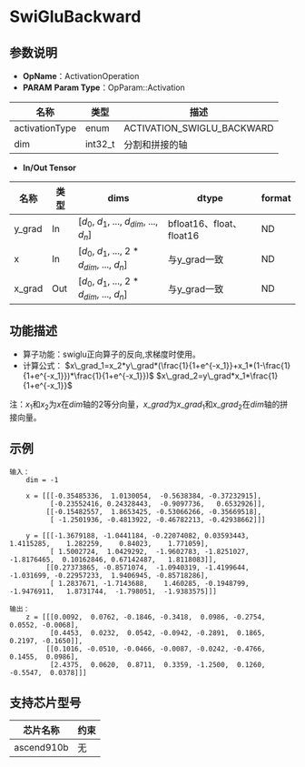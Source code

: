 
# SwiGluBackward
## 参数说明
- **OpName**：ActivationOperation
- **PARAM**
**Param Type**：OpParam::Activation

| 名称  | 类型  | 描述 |
| ------------ | ------------ | ------------ |
| activationType | enum  | ACTIVATION_SWIGLU_BACKWARD |
| dim |int32_t  | 分割和拼接的轴 |

- **In/Out Tensor**

|名称 | 类型  | dims  | dtype  |format|
| ------------ | ------------ | ------------ | ------------ |------------ |
|  y_grad|In  | [$d_0$, $d_1$, ..., $d_{dim}$, ..., $d_n$]|bfloat16、float、float16|ND|
|  x     |In  | [$d_0$, $d_1$, ..., $2 * d_{dim}$, ..., $d_n$]|与y_grad一致|ND|
|  x_grad|Out | [$d_0$, $d_1$, ..., $2 * d_{dim}$, ..., $d_n$] |与y_grad一致 |ND|

## 功能描述
- 算子功能：swiglu正向算子的反向,求梯度时使用。
- 计算公式：
$x\_grad_1=x_2*y\_grad*(\frac{1}{1+e^{-x_1}}+x_1*(1-\frac{1}{1+e^{-x_1}})*\frac{1}{1+e^{-x_1}})$
$x\_grad_2=y\_grad*x_1*\frac{1}{1+e^{-x_1}}$

注：$x_1$和$x_2$为$x$在$dim$轴的2等分向量，$x\_grad$为$x\_grad_1$和$x\_grad_2$在$dim$轴的拼接向量。

## 示例
```
输入：
	dim = -1
	
	x = [[[-0.35485336,  1.0130054,  -0.5638384, -0.37232915],
  		  [-0.23552416, 0.24328443,  -0.9097736,   0.6532926]],
 		 [[-0.15482557,  1.8653425, -0.53066266, -0.35669518],
 	 	  [ -1.2501936, -0.4813922, -0.46782213, -0.42938662]]]

	y = [[[-1.3679188, -1.0441184, -0.22074082, 0.03593443,  1.4115285,    1.282259,    0.84023,    1.771059],
  		  [ 1.5002724,  1.0429292,  -1.9602783, -1.8251027, -1.8176465,  0.10162846, 0.67142487,   1.8118083]],
 		 [[0.27373865, -0.8571074,  -1.0940319, -1.4199644,  -1.031699, -0.22957233,  1.9406945, -0.85718286],
  		  [ 1.2837671, -1.7143688,    1.460285, -0.1948799, -1.9476911,   1.8731744,  -1.798051,  -1.9383575]]]

输出：
	z = [[[0.0092,  0.0762, -0.1846, -0.3418,  0.0986, -0.2754,  0.0552, -0.0068],
          [0.4453,  0.0232,  0.0542, -0.0942, -0.2891,  0.1865,  0.2197, -0.1650]],
         [[0.1016, -0.0510, -0.0466, -0.0087, -0.0242, -0.4766,  0.1455,  0.0986],
          [2.4375,  0.0620,  0.8711,  0.3359, -1.2500,  0.1260, -0.5547,  0.0378]]]

```
## 支持芯片型号

|芯片名称|约束 | 
| ------------ | ------------ | 
|  ascend910b|无|
